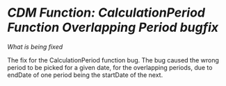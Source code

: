 # *CDM Function: CalculationPeriod Function Overlapping Period bugfix*

_What is being fixed_

The fix for the CalculationPeriod function bug. The bug caused the wrong period to be picked for a given date, for the overlapping periods, due to endDate of one period being the startDate of the next.
